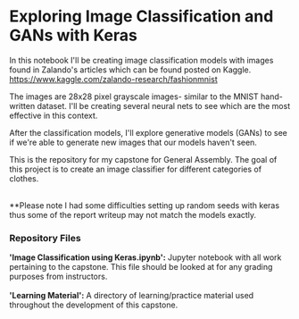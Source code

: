 # Exploring Image Classification and GANs with Keras

In this notebook I'll be creating image classification models with images found in Zalando's articles which can be found posted on Kaggle. 
https://www.kaggle.com/zalando-research/fashionmnist

The images are 28x28 pixel grayscale images- similar to the MNIST hand-written dataset. I'll be creating several neural nets to see which are the most effective in this context.

After the classification models, I'll explore generative models (GANs) to see if we're able to generate new images that our models haven't seen.

This is the repository for my capstone for General Assembly. The goal of this project is to create an image classifier for different categories of clothes. <br/><br/>

**Please note I had some difficulties setting up random seeds with keras thus some of the report writeup may not match the models exactly.

### Repository Files

**'Image Classification using Keras.ipynb':** Jupyter notebook with all work pertaining to the capstone. This file should be looked at for any grading purposes from instructors. <br/><br/>
**'Learning Material':** A directory of learning/practice material used throughout the development of this capstone.

